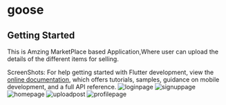# goose


## Getting Started

This is Amzing MarketPlace based Application,Where user can upload the details of the different items for selling.


ScreenShots:
For help getting started with Flutter development, view the
[online documentation](https://docs.flutter.dev/), which offers tutorials,
samples, guidance on mobile development, and a full API reference.
![loginpage](https://user-images.githubusercontent.com/100220928/233421022-5fcee1b9-c739-4a89-a264-f0afa6352f62.jpg)
![signuppage](https://user-images.githubusercontent.com/100220928/233421213-21fdae08-011c-4741-b768-f4fe09031425.jpg)
![homepage](https://user-images.githubusercontent.com/100220928/233421437-858fa21d-d3df-4b18-8c6f-1f201d2305ff.jpg)
![uploadpost](https://user-images.githubusercontent.com/100220928/233421735-e062c480-75ad-41e3-b61f-d9c29dd3e599.jpg)
![profilepage](https://user-images.githubusercontent.com/100220928/233422046-6cb89d6e-43c0-445a-844f-547434b3ecf1.jpg)
